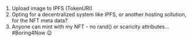 1. Upload image to IPFS (TokenURI)
2. Opting for a decentralized system like IPFS, or another hosting sollution, for the NFT meta data?
3. Anyone can mint with my NFT - no rand() or scaricity attributes... #Boring4Now 😉
